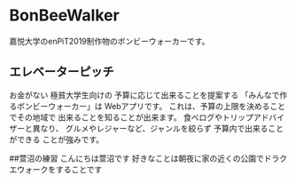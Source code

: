 # BonBeeWalker
嘉悦大学のenPiT2019制作物のボンビーウォーカーです。

## エレベーターピッチ
お金がない
極貧大学生向けの
予算に応じて出来ることを提案する
「みんなで作るボンビーウォーカー」は
Webアプリです。
これは、予算の上限を決めることでその地域で
出来ることを知ることが出来ます。
食べログやトリップアドバイザーと異なり、
グルメやレジャーなど、ジャンルを絞らず
予算内で出来ることができる
ことが強みです。

##萱沼の練習
こんにちは萱沼です
好きなことは朝夜に家の近くの公園でドラクエウォークをすることです
